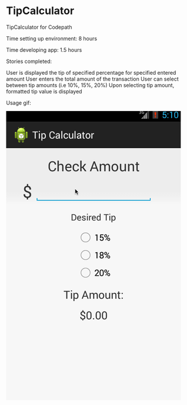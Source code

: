 TipCalculator
=============

TipCalculator for Codepath

Time setting up environment: 8 hours

Time developing app: 1.5 hours

Stories completed:

User is displayed the tip of specified percentage for specified entered amount
User enters the total amount of the transaction
User can select between tip amounts (i.e 10%, 15%, 20%)
Upon selecting tip amount, formatted tip value is displayed

Usage gif:

![alt tag](https://raw.githubusercontent.com/JohnQuaresma/TipCalculator/master/tip-calc-usage.gif)

